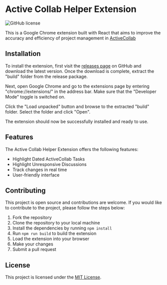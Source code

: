 # Active Collab Helper Extension
![GitHub license](https://img.shields.io/badge/license-MIT-blue.svg)

This is a Google Chrome extension built with React that aims to improve the accuracy and efficiency of project management in [ActiveCollab](https://www.activecollab.com/)
## Installation

To install the extension, first visit the [releases page](https://github.com/chrisstoll1/ActiveCollabHelperExtension/releases) on GitHub and download the latest version. Once the download is complete, extract the "build" folder from the release package.

Next, open Google Chrome and go to the extensions page by entering "chrome://extensions/" in the address bar. Make sure that the "Developer Mode" toggle is switched on.

Click the "Load unpacked" button and browse to the extracted "build" folder. Select the folder and click "Open".

The extension should now be successfully installed and ready to use.

## Features

The Active Collab Helper Extension offers the following features:

- Highlight Dated ActiveCollab Tasks
- Highlight Unresponsive Discussions
- Track changes in real time
- User-friendly interface

## Contributing

This project is open source and contributions are welcome.
If you would like to contribute to the project, please follow the steps below:

1. Fork the repository
2. Clone the repository to your local machine
3. Install the dependencies by running `npm install`
4. Run `npm run build` to build the extension
5. Load the extension into your browser
6. Make your changes
7. Submit a pull request

## License

This project is licensed under the [MIT License](https://github.com/chrisstoll1/ActiveCollabHelperExtension/blob/main/LICENSE).
